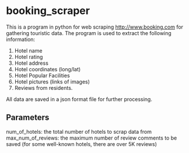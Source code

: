 # booking_scraper
This is a program in python for web scraping http://www.booking.com for gathering touristic data. The program is used to extract the following information:

1. Hotel name
2. Hotel rating
3. Hotel address
4. Hotel coordinates (long/lat)
5. Hotel Popular Facilities
6. Hotel pictures (links of images)
7. Reviews from residents.

All data are saved in a json format file for further processing.

## Parameters
num_of_hotels: the total number of hotels to scrap data from
max_num_of_reviews: the maximum number of review comments to be saved (for some well-known hotels, there are over 5K reviews)
